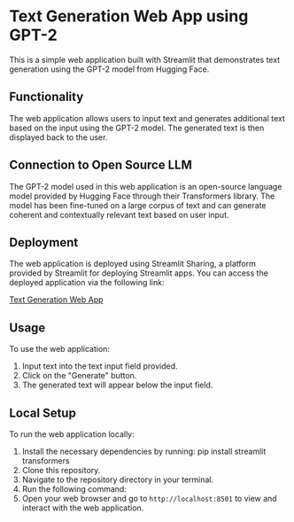 # Text Generation Web App using GPT-2

This is a simple web application built with Streamlit that demonstrates text generation using the GPT-2 model from Hugging Face.

## Functionality

The web application allows users to input text and generates additional text based on the input using the GPT-2 model. The generated text is then displayed back to the user.

## Connection to Open Source LLM

The GPT-2 model used in this web application is an open-source language model provided by Hugging Face through their Transformers library. The model has been fine-tuned on a large corpus of text and can generate coherent and contextually relevant text based on user input.

## Deployment

The web application is deployed using Streamlit Sharing, a platform provided by Streamlit for deploying Streamlit apps. You can access the deployed application via the following link:

[Text Generation Web App](streamlit-hf-ss.png)

## Usage

To use the web application:

1. Input text into the text input field provided.
2. Click on the "Generate" button.
3. The generated text will appear below the input field.

## Local Setup

To run the web application locally:

1. Install the necessary dependencies by running: pip install streamlit transformers
2. Clone this repository.
3. Navigate to the repository directory in your terminal.
4. Run the following command:
5. Open your web browser and go to `http://localhost:8501` to view and interact with the web application.

